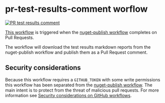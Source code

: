 # pr-test-results-comment worflow

[![PR test results comment](https://github.com/edumserrano/dot-net-sdk-extensions/actions/workflows/pr-test-results-comment.yml/badge.svg)](https://github.com/edumserrano/dot-net-sdk-extensions/actions/workflows/pr-test-results-comment.yml)

[This workflow](/.github/workflows/pr-pr-test-results-comment.yml) is triggered when the [nuget-publish workflow](/docs/dev-notes/workflows/nuget-publish-workflow.md) completes on Pull Requests.

The workflow will download the test results markdown reports from the nuget-publish workflow and publish them as a Pull Request comment.

## Security considerations

Because this workflow requires a `GITHUB_TOKEN` with some write permissions this workflow has been separated from the [nuget-publish workflow](/docs/dev-notes/workflows/nuget-publish-workflow.md). The main intent is to protect from the threat of malicious pull requests. For more information see [Security considerations on GitHub workflows](/docs/dev-notes/workflows/security-considerations.md).
